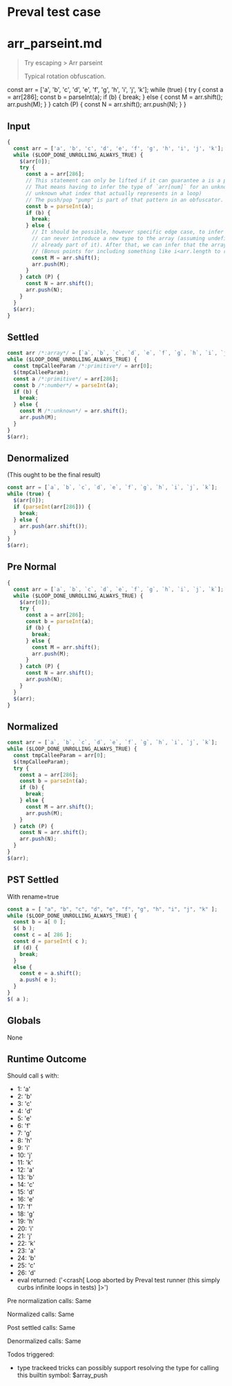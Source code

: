 # Preval test case

# arr_parseint.md

> Try escaping > Arr parseint
>
> Typical rotation obfuscation.

const arr = ['a', 'b', 'c', 'd', 'e', 'f', 'g', 'h', 'i', 'j', 'k'];
while (true) {
  try {
    const a = arr[286];
    const b = parseInt(a);
    if (b) {
      break;
    } else {
      const M = arr.shift();
      arr.push(M);
    }
  } catch (P) {
    const N = arr.shift();
    arr.push(N);
  }
}

## Input

`````js filename=intro
{
  const arr = ['a', 'b', 'c', 'd', 'e', 'f', 'g', 'h', 'i', 'j', 'k'];
  while ($LOOP_DONE_UNROLLING_ALWAYS_TRUE) {
    $(arr[0]);
    try {
      const a = arr[286];
      // This statement can only be lifted if it can guarantee a is a primitive or builtin
      // That means having to infer the type of `arr[num]` for an unknown number (or rather, 
      // unknown what index that actually represents in a loop)
      // The push/pop "pump" is part of that pattern in an obfuscator.
      const b = parseInt(a);
      if (b) {
        break;
      } else {
        // It should be possible, however specific edge case, to infer that this push/pop
        // can never introduce a new type to the array (assuming undefined is implicitly
        // already part of it). After that, we can infer that the array is string/undefined.
        // (Bonus points for including something like i<arr.length to remove undefined)
        const M = arr.shift();
        arr.push(M);
      }
    } catch (P) {
      const N = arr.shift();
      arr.push(N);
    }
  }
  $(arr);
}
`````

## Settled


`````js filename=intro
const arr /*:array*/ = [`a`, `b`, `c`, `d`, `e`, `f`, `g`, `h`, `i`, `j`, `k`];
while ($LOOP_DONE_UNROLLING_ALWAYS_TRUE) {
  const tmpCalleeParam /*:primitive*/ = arr[0];
  $(tmpCalleeParam);
  const a /*:primitive*/ = arr[286];
  const b /*:number*/ = parseInt(a);
  if (b) {
    break;
  } else {
    const M /*:unknown*/ = arr.shift();
    arr.push(M);
  }
}
$(arr);
`````

## Denormalized
(This ought to be the final result)

`````js filename=intro
const arr = [`a`, `b`, `c`, `d`, `e`, `f`, `g`, `h`, `i`, `j`, `k`];
while (true) {
  $(arr[0]);
  if (parseInt(arr[286])) {
    break;
  } else {
    arr.push(arr.shift());
  }
}
$(arr);
`````

## Pre Normal


`````js filename=intro
{
  const arr = [`a`, `b`, `c`, `d`, `e`, `f`, `g`, `h`, `i`, `j`, `k`];
  while ($LOOP_DONE_UNROLLING_ALWAYS_TRUE) {
    $(arr[0]);
    try {
      const a = arr[286];
      const b = parseInt(a);
      if (b) {
        break;
      } else {
        const M = arr.shift();
        arr.push(M);
      }
    } catch (P) {
      const N = arr.shift();
      arr.push(N);
    }
  }
  $(arr);
}
`````

## Normalized


`````js filename=intro
const arr = [`a`, `b`, `c`, `d`, `e`, `f`, `g`, `h`, `i`, `j`, `k`];
while ($LOOP_DONE_UNROLLING_ALWAYS_TRUE) {
  const tmpCalleeParam = arr[0];
  $(tmpCalleeParam);
  try {
    const a = arr[286];
    const b = parseInt(a);
    if (b) {
      break;
    } else {
      const M = arr.shift();
      arr.push(M);
    }
  } catch (P) {
    const N = arr.shift();
    arr.push(N);
  }
}
$(arr);
`````

## PST Settled
With rename=true

`````js filename=intro
const a = [ "a", "b", "c", "d", "e", "f", "g", "h", "i", "j", "k" ];
while ($LOOP_DONE_UNROLLING_ALWAYS_TRUE) {
  const b = a[ 0 ];
  $( b );
  const c = a[ 286 ];
  const d = parseInt( c );
  if (d) {
    break;
  }
  else {
    const e = a.shift();
    a.push( e );
  }
}
$( a );
`````

## Globals

None

## Runtime Outcome

Should call `$` with:
 - 1: 'a'
 - 2: 'b'
 - 3: 'c'
 - 4: 'd'
 - 5: 'e'
 - 6: 'f'
 - 7: 'g'
 - 8: 'h'
 - 9: 'i'
 - 10: 'j'
 - 11: 'k'
 - 12: 'a'
 - 13: 'b'
 - 14: 'c'
 - 15: 'd'
 - 16: 'e'
 - 17: 'f'
 - 18: 'g'
 - 19: 'h'
 - 20: 'i'
 - 21: 'j'
 - 22: 'k'
 - 23: 'a'
 - 24: 'b'
 - 25: 'c'
 - 26: 'd'
 - eval returned: ('<crash[ Loop aborted by Preval test runner (this simply curbs infinite loops in tests) ]>')

Pre normalization calls: Same

Normalized calls: Same

Post settled calls: Same

Denormalized calls: Same

Todos triggered:
- type trackeed tricks can possibly support resolving the type for calling this builtin symbol: $array_push
